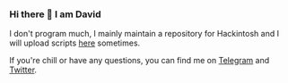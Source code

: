 ### Hi there 👋 I am David
I don't program much, I mainly maintain a repository for Hackintosh and I will upload scripts [here](https://gist.github.com/dav1dnix) sometimes.

If you're chill or have any questions, you can find me on [Telegram](https://t.me/david_priv) and [Twitter](https://twitter.com/dav1d_nix).

<!--
**dps910/dps910** is a ✨ _special_ ✨ repository because its `README.md` (this file) appears on your GitHub profile.

Here are some ideas to get you started:

- 🔭 I’m currently working on ...
- 🌱 I’m currently learning ...
- 👯 I’m looking to collaborate on ...
- 🤔 I’m looking for help with ...
- 💬 Ask me about ...
- 📫 How to reach me: ...
- 😄 Pronouns: ...
- ⚡ Fun fact: ...
-->
